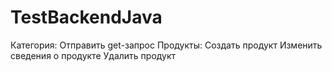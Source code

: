 # TestBackendJava
Категория:
Отправить get-запрос
Продукты:
Создать продукт
Изменить сведения о продукте
Удалить продукт
